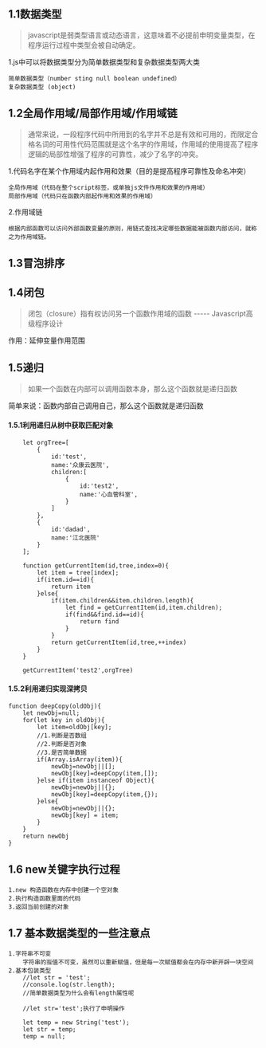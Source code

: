 ## 1.1数据类型
>javascript是弱类型语言或动态语言，这意味着不必提前申明变量类型，在程序运行过程中类型会被自动确定。

1.js中可以将数据类型分为简单数据类型和复杂数据类型两大类

    简单数据类型（number sting null boolean undefined）
    复杂数据类型 (object)
  
## 1.2全局作用域/局部作用域/作用域链
>通常来说，一段程序代码中所用到的名字并不总是有效和可用的，而限定合格名词的可用性代码范围就是这个名字的作用域，作用域的使用提高了程序逻辑的局部性增强了程序的可靠性，减少了名字的冲突。

  1.代码名字在某个作用域内起作用和效果（目的是提高程序可靠性及命名冲突）

    全局作用域（代码在整个script标签，或单独js文件作用和效果的作用域）
    局部作用域（代码只在函数内部起作用和效果的作用域）
   
   2.作用域链

    根据内部函数可以访问外部函数变量的原则，用链式查找决定哪些数据能被函数内部访问，就称之为作用域链。

## 1.3冒泡排序

## 1.4闭包
> 闭包（closure）指有权访问另一个函数作用域的函数  ----- Javascript高级程序设计

作用：延伸变量作用范围

## 1.5递归
> 如果一个函数在内部可以调用函数本身，那么这个函数就是递归函数

简单来说：函数内部自己调用自己，那么这个函数就是递归函数

#### 1.5.1利用递归从树中获取匹配对象

````
    let orgTree=[
        {
            id:'test',
            name:'众康云医院',
            children:[
                {
                    id:'test2',
                    name:'心血管科室',
                }
            ]
        },
        {
            id:'dadad',
            name:'江北医院'
        }
    ];

    function getCurrentItem(id,tree,index=0){
        let item = tree[index];
        if(item.id==id){
            return item
        }else{
            if(item.children&&item.children.length){
                let find = getCurrentItem(id,item.children);
                if(find&&find.id==id){
                    return find
                }
            }
            return getCurrentItem(id,tree,++index)
        }
    }

    getCurrentItem('test2',orgTree)
````

#### 1.5.2利用递归实现深拷贝
````
function deepCopy(oldObj){
    let newObj=null;
    for(let key in oldObj){
        let item=oldObj[key];
        //1.判断是否数组
        //2.判断是否对象
        //3.是否简单数据
        if(Array.isArray(item)){
            newObj=newObj||[];
            newObj[key]=deepCopy(item,[]);
        }else if(item instanceof Object){
            newObj=newObj||{};
            newObj[key]=deepCopy(item,{});
        }else{
            newObj=newObj||{};
            newObj[key] = item;
        }
    }
    return newObj
}
````

## 1.6 new关键字执行过程
````
1.new 构造函数在内存中创建一个空对象
2.执行构造函数里面的代码
3.返回当前创建的对象

````
## 1.7 基本数据类型的一些注意点
````
1.字符串不可变
    字符串的🈯值不可变，虽然可以重新赋值，但是每一次赋值都会在内存中新开辟一块空间
2.基本包装类型
    //let str = 'test';
    //console.log(str.length);
    //简单数据类型为什么会有length属性呢

    //let str='test';执行了申明操作

    let temp = new String('test');
    let str = temp;
    temp = null;
````